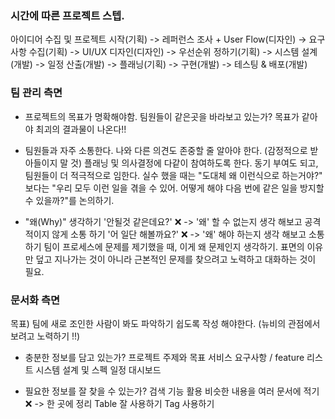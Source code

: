 ### 시간에 따른 프로젝트 스텝.

아이디어 수집 및 프로젝트 시작(기획) -> 레퍼런스 조사 + User Flow(디자인) -> 요구사항 수집(기획) -> UI/UX 디자인(디자인) -> 우선순위 정하기(기획)
-> 시스템 설계(개발) -> 일정 산출(개발) -> 플래닝(기획) -> 구현(개발) -> 테스팅 & 배포(개발)

### 팀 관리 측면

-   프로젝트의 목표가 명확해야함.
    팀원들이 같은곳을 바라보고 있는가?
    목표가 같아야 최괴의 결과물이 나온다!!

-   팀원들과 자주 소통한다.
    나와 다른 의견도 존중할 줄 알아야 한다. (감정적으로 받아들이지 말 것)
    플래닝 및 의사결정에 다같이 참여하도록 한다.
    동기 부여도 되고, 팀원들이 더 적극적으로 임한다.
    실수 했을 때는 "도대체 왜 이런식으로 하는거야?" 보다는 "우리 모두 이런 일을 겪을 수 있어. 어떻게 해야 다음 번에 같은 일을 방지할 수 있을까?"를 논의하기.

-   "왜(Why)" 생각하기
    '안될것 같은데요?' ❌ -> '왜' 할 수 없는지 생각 해보고 공격적이지 않게 소통 하기
    '어 일단 해볼까요?' ❌ -> '왜' 해야 하는지 생각 해보고 소통하기
    팀이 프로세스에 문제를 제기했을 때, 이게 왜 문제인지 생각하기. 표면의 이유만 덮고 지나가는 것이 아니라 근본적인 문제를 찾으려고 노력하고 대화하는 것이 필요.

### 문서화 측면

목표) 팀에 새로 조인한 사람이 봐도 파악하기 쉽도록 작성 해야한다. (뉴비의 관점에서 보려고 노력하기 !!)

-   충분한 정보를 담고 있는가?
    프로젝트 주제와 목표
    서비스 요구사항 / feature 리스트
    시스템 설계 및 스펙
    일정
    대시보드

-   필요한 정보를 잘 찾을 수 있는가?
    검색 기능 활용
    비슷한 내용을 여러 문서에 적기❌ -> 한 곳에 정리
    Table 잘 사용하기
    Tag 사용하기
